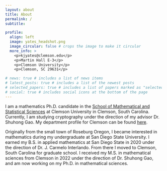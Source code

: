 ```yaml
---
layout: about
title: About
permalink: /
subtitle: 

profile:
  align: left
  image: yates_headshot.png
  image_circular: false # crops the image to make it circular
  more_info: >
    <p>kjyates@clemson.edu</p>
    <p>Martin Hall E-3</p>
    <p>Clemson University</p>
    <p>Clemson, SC 29631</p>

# news: true # includes a list of news items
# latest_posts: true # includes a list of the newest posts
# selected_papers: true # includes a list of papers marked as "selected={true}"
# social: true # includes social icons at the bottom of the page
---
```


I am a mathematics Ph.D. candidate in the [School of Mathematical and Statistical Sciences](https://www.clemson.edu/science/academics/departments/mathstat/index.html) at Clemson University in Clemson, South Carolina. Currently, I am studying cryptography under the direction of my advisor Dr. Shuhong Gao. My department profile for Clemson can be found [here](https://www.clemson.edu/science/academics/departments/mathstat/about/profiles/kjyates).

Originally from the small town of Roseburg Oregon, I became interested in mathematics during my undergraduate at San Diego State University. I earned my B.S. in applied mathematics at San Diego State in 2020 under the direction of Dr. J. Carmelo Interlando. From there I moved to Clemson, South Carolina for graduate school. I received my M.S. in mathematical sciences from Clemson in 2022 under the direction of Dr. Shuhong Gao, and am now working on my Ph.D. in mathematical sciences.
